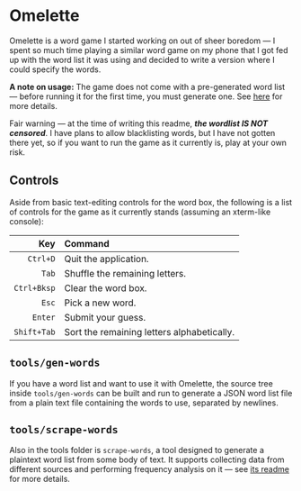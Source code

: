 # Omelette

Omelette is a word game I started working on out of sheer boredom — I spent so
much time playing a similar word game on my phone that I got fed up with the
word list it was using and decided to write a version where I could specify the
words.

**A note on usage:** The game does not come with a pre-generated word list —
before running it for the first time, you must generate one.  See [here](tools/gen-words/README.md)
for more details.

Fair warning — at the time of writing this readme, ***the wordlist IS NOT
censored***.  I have plans to allow blacklisting words, but I have not gotten
there yet, so if you want to run the game as it currently is, play at your own
risk.

## Controls

Aside from basic text-editing controls for the word box, the following is a list
of controls for the game as it currently stands (assuming an xterm-like console):

| Key | Command |
|-:|:-|
| `Ctrl+D`    | Quit the application. |
| `Tab`       | Shuffle the remaining letters. |
| `Ctrl+Bksp` | Clear the word box. |
| `Esc`       | Pick a new word. |
| `Enter`     | Submit your guess. |
| `Shift+Tab` | Sort the remaining letters alphabetically. |

## `tools/gen-words`

If you have a word list and want to use it with Omelette, the source tree inside
`tools/gen-words` can be built and run to generate a JSON word list file from
a plain text file containing the words to use, separated by newlines.

## `tools/scrape-words`

Also in the tools folder is `scrape-words`, a tool designed to generate a
plaintext word list from some body of text.  It supports collecting data from
different sources and performing frequency analysis on it — see
[its readme](tools/scrape-words/README.md) for more details.